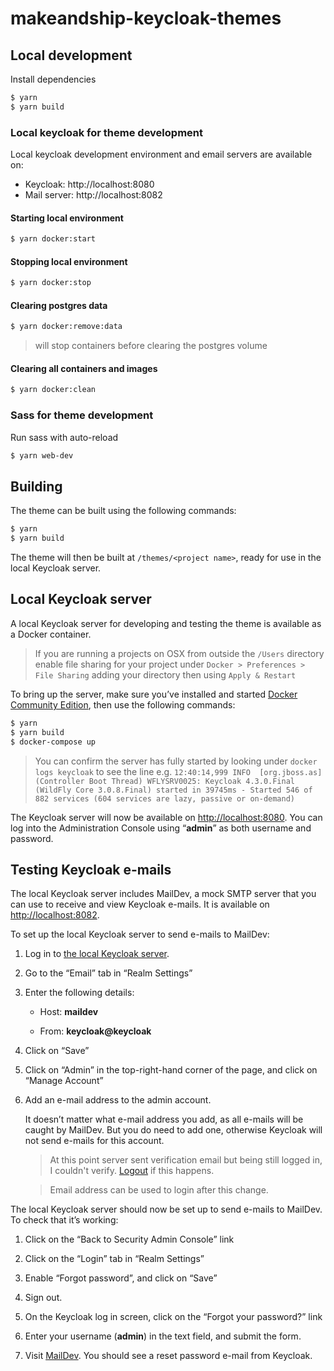 # makeandship-keycloak-themes

## Local development

Install dependencies

```bash
$ yarn
$ yarn build
```

### Local keycloak for theme development

Local keycloak development environment and email servers are available on:

* Keycloak: http://localhost:8080 
* Mail server: http://localhost:8082

#### Starting local environment

```bash
$ yarn docker:start
```

#### Stopping local environment

```bash
$ yarn docker:stop
```

#### Clearing postgres data

```bash
$ yarn docker:remove:data
```

> will stop containers before clearing the postgres volume

#### Clearing all containers and images

```bash
$ yarn docker:clean
```

### Sass for theme development

Run sass with auto-reload

```bash
$ yarn web-dev
```

## Building

The theme can be built using the following commands:

```bash
$ yarn
$ yarn build
```

The theme will then be built at `/themes/<project name>`, ready for use in the local Keycloak server.

## Local Keycloak server
A local Keycloak server for developing and testing the theme is available as a Docker container.

> If you are running a projects on OSX from outside the `/Users` directory enable file sharing for your project under `Docker > Preferences > File Sharing` adding your directory then using `Apply & Restart`

To bring up the server, make sure you’ve installed and started [Docker Community Edition](https://docs.docker.com/engine/installation/), then use the following commands:

```bash
$ yarn
$ yarn build
$ docker-compose up
```

> You can confirm the server has fully started by looking under `docker logs keycloak` to see the line e.g.  `12:40:14,999 INFO  [org.jboss.as] (Controller Boot Thread) WFLYSRV0025: Keycloak 4.3.0.Final (WildFly Core 3.0.8.Final) started in 39745ms - Started 546 of 882 services (604 services are lazy, passive or on-demand)`

The Keycloak server will now be available on <http://localhost:8080>. You can log into the Administration Console using “**admin**” as both username and password.

## Testing Keycloak e-mails
The local Keycloak server includes MailDev, a mock SMTP server that you can use to receive and view Keycloak e-mails. It is available on <http://localhost:8082>.

To set up the local Keycloak server to send e-mails to MailDev:

1. Log in to [the local Keycloak server](http://localhost:8080).

2. Go to the “Email” tab in “Realm Settings”

3. Enter the following details:

    - Host: **maildev**

    - From: **keycloak@keycloak**

4. Click on “Save”

5. Click on “Admin” in the top-right-hand corner of the page, and click on “Manage Account”

6. Add an e-mail address to the admin account.

    It doesn’t matter what e-mail address you add, as all e-mails will be caught by MailDev. But you do need to add one, otherwise Keycloak will not send e-mails for this account.

    > At this point server sent verification email but being still logged in, I couldn't verify.  [Logout](http://localhost:8080/auth/realms/master/protocol/openid-connect/logout) if this happens.

    > Email address can be used to login after this change.

The local Keycloak server should now be set up to send e-mails to MailDev. To check that it’s working:

1. Click on the “Back to Security Admin Console” link

2. Click on the “Login” tab in “Realm Settings”

3. Enable “Forgot password”, and click on “Save”

4. Sign out.

5. On the Keycloak log in screen, click on the “Forgot your password?” link

6. Enter your username (**admin**) in the text field, and submit the form.

7. Visit [MailDev](http://localhost:8082). You should see a reset password e-mail from Keycloak.

